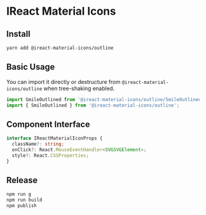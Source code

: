 # IReact Material Icons

## Install

```bash
yarn add @ireact-material-icons/outline
```

## Basic Usage

You can import it directly or destructure from `@ireact-material-icons/outline` when tree-shaking enabled.

```ts
import SmileOutlined from '@ireact-material-icons/outline/SmileOutlined';
import { SmileOutlined } from '@ireact-material-icons/outline';
```

## Component Interface

```ts
interface IReactMaterialIconProps {
  className?: string;
  onClick?: React.MouseEventHandler<SVGSVGElement>;
  style?: React.CSSProperties;
}
```

## Release

```bash
npm run g
npm run build
npm publish
```
